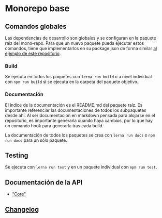 # Monorepo base

## Comandos globales
Las dependencias de desarrollo son globales y se configuran en la paquete raíz del mono-repo. Para que un nuevo paquete pueda ejecutar estos comandos, tiene que implementarlos en su package.json de forma similar [al ejemplo de este repositorio](packages/core/package.json).

### Build
Se ejecuta en todos los paquetes con ``lerna run build`` o a nivel individual con ```npm run build``` si se ejecuta en la carpeta del paquete objetivo.

### Documentación
El índice de la documentación es el README.md del paquete raíz. Es importante referenciar las documentaciones de todos los subpaquetes desde ahí. Al ser documentación en markdown pensada para alojarse en el repositorio, es importante generarla cuando haya cambios, por lo que hay un comando hook para generarla tras cada build.

La documentación de todos los paquetes se crea con ``lerna run docs`` o ```npm run docs``` para un sólo paquete.

## Testing
Se ejecuta con ``lerna run test`` y en un paquete individual con ``npm run test``.

## Documentación de la API
* ["Core"](packages/core/docs/README.md)

## [Changelog](changelog.md)
 
